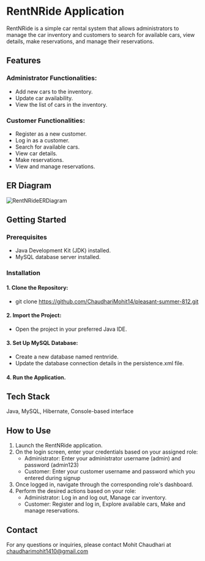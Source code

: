 # RentNRide Application
RentNRide is a simple car rental system that allows administrators to manage the car inventory and customers to search for available cars, view details, make reservations, and manage their reservations.

## Features

### Administrator Functionalities:
- Add new cars to the inventory.
- Update car availability.
- View the list of cars in the inventory.

### Customer Functionalities:
- Register as a new customer.
- Log in as a customer.
- Search for available cars.
- View car details.
- Make reservations.
- View and manage reservations.

## ER Diagram
![RentNRideERDiagram](https://github.com/ChaudhariMohit14/pleasant-summer-812/assets/121329803/335870e9-1fa2-46cd-9458-ea66fd91be95)



## Getting Started

### Prerequisites
- Java Development Kit (JDK) installed.
- MySQL database server installed.

### Installation

#### 1. Clone the Repository:
- git clone https://github.com/ChaudhariMohit14/pleasant-summer-812.git

#### 2. Import the Project:
- Open the project in your preferred Java IDE.

#### 3. Set Up MySQL Database:
- Create a new database named rentnride.
- Update the database connection details in the persistence.xml file.

#### 4. Run the Application.

## Tech Stack
Java, MySQL, Hibernate, Console-based interface

## How to Use
1. Launch the RentNRide application.
2. On the login screen, enter your credentials based on your assigned role: <br>
   - Administrator: Enter your administrator username (admin) and password (admin123)  <br>
   - Customer: Enter your customer username and password which you entered during signup
3. Once logged in, navigate through the corresponding role's dashboard.
4. Perform the desired actions based on your role:
   - Administrator: Log in and log out, Manage car inventory.
   - Customer: Register and log in, Explore available cars, Make and manage reservations.

## Contact 
For any questions or inquiries, please contact Mohit Chaudhari at chaudharimohit1410@gmail.com
